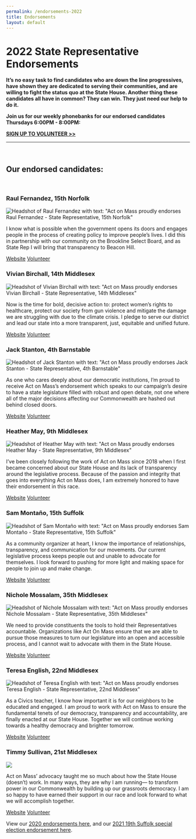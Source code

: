 ```yaml
---
permalink: /endorsements-2022
title: Endorsements
layout: default
---
```

# 2022 State Representative Endorsements

**It’s no easy task to find candidates who are down the line progressives, have shown they are dedicated to serving their communities, and are willing to fight the status quo at the State House. Another thing these candidates all have in common? They can win. They just need our help to do it.**

**Join us for our weekly phonebanks for our endorsed candidates Thursdays 6:00PM - 8:00PM:**

**[SIGN UP TO VOLUNTEER >>](https://secure.everyaction.com/p/4RaZvzFwfUuqxjOYDB8jxQ2)**

<hr/><br/>

## Our endorsed candidates:

<br/>

### Raul Fernandez, 15th Norfolk

<div class="endorsement">
<img src="/img/raul_fernandez.png" class="endorsement-card" alt="Headshot of Raul Fernandez with text: &quot;Act on Mass proudly endorses Raul Fernandez - State Representative, 15th Norfolk&quot;"/>

<div class="endorsement-text">

<p class="endorsement-quote">I know what is possible when the government opens its doors and engages people in the process of creating policy to improve people’s lives. I did this in partnership with our community on the Brookline Select Board, and as State Rep I will bring that transparency to Beacon Hill.</p>

<div class="btn-container"><a class="btn" href="https://www.raulforrep.com/">Website</a> <a class="btn" href="https://www.raulforrep.com/take-action">Volunteer</a></div>

</div>
</div>

### Vivian Birchall, 14th Middlesex

<div class="endorsement">
<img src="/img/vivian_birchall.png" class="endorsement-card" alt="Headshot of Vivian Birchall with text: &quot;Act on Mass proudly endorses Vivian Birchall - State Representative, 14th Middlesex&quot;"/>

<div class="endorsement-text">

<p class="endorsement-quote">Now is the time for bold, decisive action to: protect women’s rights to healthcare, protect our society from gun violence  and mitigate the damage we are struggling with due to the climate crisis. I pledge to serve our district and lead our state into a more  transparent, just, equitable and unified future.</p>

<div class="btn-container"><a class="btn" href="https://www.vivianbirchall.com/">Website</a> <a class="btn" href="https://www.vivianbirchall.com/volunteer">Volunteer</a></div>

</div>
</div>

### Jack Stanton, 4th Barnstable

<div class="endorsement">
<img src="/img/jact_stanton.png" class="endorsement-card" alt="Headshot of Jack Stanton with text: &quot;Act on Mass proudly endorses Jack Stanton - State Representative, 4th Barnstable&quot;"/>

<div class="endorsement-text">

<p class="endorsement-quote">As one who cares deeply about our democratic institutions, I’m proud to receive Act on Mass’s endorsement which speaks to our campaign’s desire to have a state legislature filled with robust and open debate, not one where all of the major decisions affecting our Commonwealth are hashed out behind closed doors.</p>

<div class="btn-container"><a class="btn" href="https://www.electjackstanton.org/">Website</a> <a class="btn" href="https://secure.ngpvan.com/AbrezKgRAECTR9MSLJebvw2">Volunteer</a></div>

</div>
</div>

### Heather May, 9th Middlesex

<div class="endorsement">
<img src="/img/heather_may.jpg" class="endorsement-card" alt="Headshot of Heather May with text: &quot;Act on Mass proudly endorses Heather May - State Representative, 9th Middlesex&quot;"/>

<div class="endorsement-text">

<p class="endorsement-quote">I’ve been closely following the work of Act on Mass since 2018 when I first became concerned about our State House and its lack of transparency around the legislative process. Because of the passion and integrity that goes into everything Act on Mass does, I am extremely honored to have their endorsement in this race.</p>

<div class="btn-container"><a class="btn" href="https://www.heatherforwaltham.com/">Website</a> <a class="btn" href="https://www.heatherforwaltham.com/get-involved">Volunteer</a></div>

</div>
</div>

### Sam Montaño, 15th Suffolk

<div class="endorsement">
<img src="/img/sam_montano.jpg" class="endorsement-card" alt="Headshot of Sam Montaño with text: &quot;Act on Mass proudly endorses Sam Montaño - State Representative, 15th Suffolk&quot;"/>

<div class="endorsement-text">

<p class="endorsement-quote">As a community organizer at heart, I know the importance of relationships, transparency, and communication for our movements. Our current legislative process keeps people out and unable to advocate for themselves. I look forward to pushing for more light and making space for people to join up and make change.</p>

<div class="btn-container"><a class="btn" href="https://www.samforboston.com/">Website</a> <a class="btn" href="https://www.samforboston.com/#contact">Volunteer</a></div>

</div>
</div>

### Nichole Mossalam, 35th Middlesex

<div class="endorsement">
<img src="/img/nichole_mossalam.jpg" class="endorsement-card" alt="Headshot of Nichole Mossalam with text: &quot;Act on Mass proudly endorses Nichole Mossalam - State Representative, 35th Middlesex&quot;"/>

<div class="endorsement-text">

<p class="endorsement-quote">We need to provide constituents the tools to hold their Representatives accountable. Organizations like Act On Mass ensure that we are able to pursue those measures to turn our legislature into an open and accessible process, and I cannot wait to advocate with them in the State House.</p>

<div class="btn-container"><a class="btn" href="https://votemossalam.com/">Website</a> <a class="btn" href="https://votemossalam.com/campaign-events-iframe/">Volunteer</a></div>

</div>
</div>

### Teresa English, 22nd Middlesex

<div class="endorsement">
<img src="/img/teresa_english.jpg" class="endorsement-card" alt="Headshot of Teresa English with text: &quot;Act on Mass proudly endorses Teresa English - State Representative, 22nd Middlesex&quot;"/>

<div class="endorsement-text">

<p class="endorsement-quote">As a Civics teacher, I know how important it is for our neighbors to be educated and engaged. I am proud to work with Act on Mass to ensure the fundamental tenets of our democracy, transparency and accountability, are finally enacted at our State House. Together we will continue working towards a healthy democracy and brighter tomorrow.</p>

<div class="btn-container"><a class="btn" href="https://www.voteteresaenglish.org/">Website</a> <a class="btn" href="https://www.voteteresaenglish.org/get-involved">Volunteer</a></div>

</div>
</div>

### Timmy Sullivan, 21st Middlesex

<div class="endorsement">


![](/img/timmy-sullivan.jpg)

<div class="endorsement-text">

<p class="endorsement-quote">Act on Mass’ advocacy taught me so much about how the State House (doesn’t) work. In many ways, they are why I am running— to transform power in our Commonwealth by building up our grassroots democracy. I am so happy to have earned their support in our race and look forward to what we will accomplish together.</p>

<div class="btn-container"><a class="btn" href="https://www.votetimmysullivan.com/">Website</a> <a class="btn" href="https://docs.google.com/forms/d/e/1FAIpQLSeLW_WpSqrkNBQxAle6idzgM2K_COzqLD14mv1DzGXjdfPLqg/viewform?c=0&flr=0&vc=0&w=1">Volunteer</a></div>

</div>
</div>

View our [2020 endorsements here](https://actonmass.org/post/2020/08/10/2020-primary-endorsements), and our [2021 19th Suffolk special election endorsement here](https://actonmass.org/post/2021/02/09/were-endorsing-juan-jaramillo-for-state-representative).